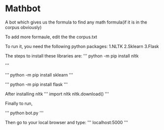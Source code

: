 # Mathbot

A bot which gives us the formula to find any math formula(if it is in the corpus obviously)

To add more formaule, edit the the corpus.txt

To run it, you need the following python packages:
1.NLTK
2.Sklearn
3.Flask

The steps to install these libraries are:
'''
python -m pip install nltk

'''

'''
python -m pip install sklearn
'''

'''
python -m pip install flask
'''

After installing nltk
'''
import nltk
nltk.download()
'''

Finally to run,

'''
python bot.py
'''

Then go to your local browser and type:
'''
localhost:5000
'''
